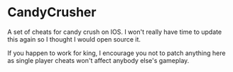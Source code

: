# CandyCrusher
A set of cheats for candy crush on IOS. I won't really have time to update this again so I thought I would open source it.

If you happen to work for king, I encourage you not to patch anything here as single player cheats won't affect anybody else's gameplay.

